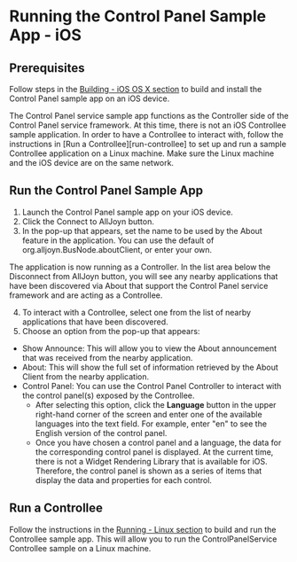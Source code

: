 # Running the Control Panel Sample App - iOS

## Prerequisites

Follow steps in the [Building - iOS OS X section][build-ios-osx] 
to build and install the Control Panel sample app on an iOS device.

The Control Panel service sample app functions as the 
Controller side of the Control Panel service framework. 
At this time, there is not an iOS Controllee sample application. 
In order to have a Controllee to interact with, follow the instructions 
in [Run a Controllee][run-controllee] to set up and run a sample 
Controllee application on a Linux machine. Make sure the Linux 
machine and the iOS device are on the same network.

## Run the Control Panel Sample App
1. Launch the Control Panel sample app on your iOS device.
2. Click the Connect to AllJoyn button.
3. In the pop-up that appears, set the name to be used by the 
About feature in the application. You can use the default of 
org.alljoyn.BusNode.aboutClient, or enter your own.

The application is now running as a Controller. In the list 
area below the Disconnect from AllJoyn button, you will see 
any nearby applications that have been discovered via About 
that support the Control Panel service framework and are acting as a Controllee.

4. To interact with a Controllee, select one from the list 
of nearby applications that have been discovered.
5. Choose an option from the pop-up that appears:
  * Show Announce: This will allow you to view the About announcement 
  that was received from the nearby application.
  * About: This will show the full set of information retrieved 
  by the About Client from the nearby application.
  * Control Panel: You can use the Control Panel Controller 
  to interact with the control panel(s) exposed by the Controllee. 
    * After selecting this option, click the **Language** button 
    in the upper right-hand corner of the screen and enter 
    one of the available languages into the text field. 
    For example, enter "en" to see the English version of the control panel.
    * Once you have chosen a control panel and a language, 
    the data for the corresponding control panel is displayed. 
    At the current time, there is not a Widget Rendering Library 
    that is available for iOS. Therefore, the control panel is 
    shown as a series of items that display the data and properties for each control.

## Run a Controllee

Follow the instructions in the [Running - Linux section][run-linux] 
to build and run the Controllee sample app. This will allow you 
to run the ControlPanelService Controllee sample on a Linux machine.

[build-ios-osx]: /develop/building/ios_osx
[run-linux]:  /develop/run-sample-apps/controlpanel/linux